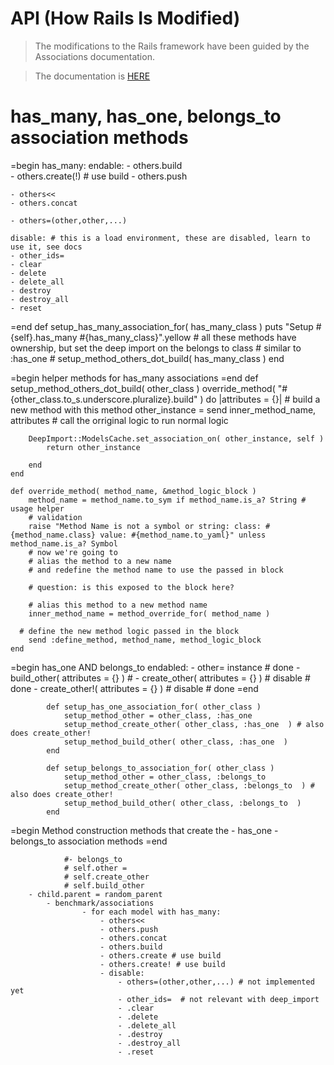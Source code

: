 API (How Rails Is Modified)
===========================
> The modifications to the Rails framework have been
> guided by the Associations documentation.

> The documentation is [HERE](http://api.rubyonrails.org/classes/ActiveRecord/Associations/ClassMethods.html)


# has_many, has_one, belongs_to association methods

=begin
has_many:
	endable:
	- others.build  
	- others.create(!) # use build
	- others.push 

	- others<< 
	- others.concat 

	- others=(other,other,...) 

	disable: # this is a load environment, these are disabled, learn to use it, see docs
	- other_ids=   
	- clear 
	- delete 
	- delete_all 
	- destroy
	- destroy_all
	- reset
=end
			def setup_has_many_association_for( has_many_class )
				puts "Setup #{self}.has_many #{has_many_class}".yellow
				# all these methods have ownership, but set the deep import on the belongs to class
				# similar to  :has_one
				# setup_method_others_dot_build( has_many_class )
			end


=begin
	helper methods for has_many associations
=end
	def setup_method_others_dot_build( other_class )
		override_method( "#{other_class.to_s.underscore.pluralize}.build" ) do |attributes = {}| 
			# build a new method with this method
			other_instance = send inner_method_name, attributes # call the orriginal logic to run normal logic

 	  	DeepImport::ModelsCache.set_association_on( other_instance, self )
			return other_instance

		end
	end

	def override_method( method_name, &method_logic_block )
		method_name = method_name.to_sym if method_name.is_a? String # usage helper
		# validation
		raise "Method Name is not a symbol or string: class: #{method_name.class} value: #{method_name.to_yaml}" unless method_name.is_a? Symbol
		# now we're going to
		# alias the method to a new name
		# and redefine the method name to use the passed in block

		# question: is this exposed to the block here?

		# alias this method to a new method name
		inner_method_name =	method_override_for( method_name ) 

	  # define the new method logic passed in the block
		send :define_method, method_name, method_logic_block
	end


=begin
has_one AND belongs_to
	endabled:
	- other= instance # done
	- build_other( attributes = {} ) # 
	- create_other( attributes = {} ) # disable # done
	- create_other!( attributes = {} ) # disable # done
=end

			def	setup_has_one_association_for( other_class )
				setup_method_other = other_class, :has_one 
				setup_method_create_other( other_class, :has_one  ) # also does create_other!
				setup_method_build_other( other_class, :has_one  ) 
			end

			def	setup_belongs_to_association_for( other_class )
				setup_method_other = other_class, :belongs_to 
				setup_method_create_other( other_class, :belongs_to  ) # also does create_other!
				setup_method_build_other( other_class, :belongs_to  ) 
			end


=begin
	Method construction methods that create the
	- has_one
	- belongs_to
	association methods
=end

				#- belongs_to
				# self.other = 
				# self.create_other
				# self.build_other
		- child.parent = random_parent
			- benchmark/associations
					- for each model with has_many:
						- others<< 
						- others.push  
						- others.concat 
						- others.build  
						- others.create # use build
						- others.create! # use build
						- disable:
							- others=(other,other,...) # not implemented yet
							- other_ids=  # not relevant with deep_import
							- .clear
							- .delete
							- .delete_all
							- .destroy
							- .destroy_all
							- .reset
